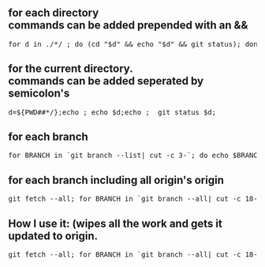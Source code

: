 ## for each directory<br>commands can be added prepended with an &&
<pre>for d in ./*/ ; do (cd "$d" && echo "$d" && git status); done</pre>

## for the current directory. <br>commands can be added  seperated by semicolon's

<pre>d=${PWD##*/};echo ; echo $d;echo ;  git status $d;</pre>

## for each branch 

<pre>for BRANCH in `git branch --list| cut -c 3-`; do echo $BRANCH; done </pre>

## for each branch including all origin's origin 
<pre>git fetch --all; for BRANCH in `git branch --all| cut -c 18-`; do echo $BRANCH; done</pre>
## How I use it: (wipes all the work and gets it updated to origin.
<pre>git fetch --all; for BRANCH in `git branch --all| cut -c 18-`; do git checkout $BRANCH; git reset --hard origin/$BRANCH; done</pre>
